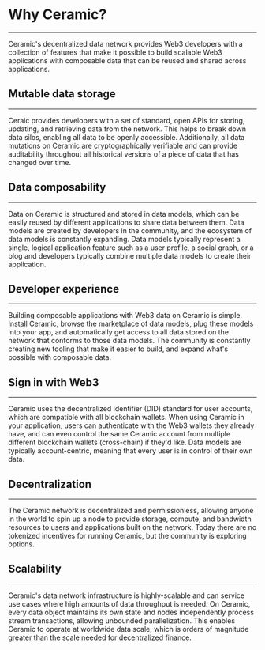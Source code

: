 # **Why Ceramic?**

---

Ceramic's decentralized data network provides Web3 developers with a collection of features that make it possible to build scalable Web3 applications with composable data that can be reused and shared across applications.

## **Mutable data storage**

---

Ceraic provides developers with a set of standard, open APIs for storing, updating, and retrieving data from the network. This helps to break down data silos, enabling all data to be openly accessible. Additionally, all data mutations on Ceramic are cryptographically verifiable and can provide auditability throughout all historical versions of a piece of data that has changed over time.

## **Data composability**

---

Data on Ceramic is structured and stored in data models, which can be easily reused by different applications to share
data between them. Data models are created by developers in the community, and the ecosystem of data models is constantly expanding. Data models typically represent a single, logical application feature such as a user profile, a social graph, or a blog and developers typically combine multiple data models to create their application.

## **Developer experience**

---

Building composable applications with Web3 data on Ceramic is simple. Install Ceramic, browse the marketplace of data models, plug these models into your app, and automatically get access to all data stored on the network that conforms to those data models. The community is constantly creating new tooling that make it easier to build, and expand what's possible with composable data.

## **Sign in with Web3**

---

Ceramic uses the decentralized identifier (DID) standard for user accounts, which are compatible with all blockchain wallets. When using Ceramic in your application, users can authenticate with the Web3 wallets they already have, and can even control the same Ceramic account from multiple different blockchain wallets (cross-chain) if they'd like. Data models are typically account-centric, meaning that every user is in control of their own data.

## **Decentralization**

---

The Ceramic network is decentralized and permissionless, allowing anyone in the world to spin up a node to provide storage, compute, and bandwidth resources to users and applications built on the network. Today there are no tokenized incentives for running Ceramic, but the community is exploring options.

## **Scalability**

---

Ceramic's data network infrastructure is highly-scalable and can service use cases where high amounts of data throughput is needed. On Ceramic, every data object maintains its own state and nodes independently process stream transactions, allowing unbounded parallelization. This enables Ceramic to operate at worldwide data scale, which is orders of magnitude greater than the scale needed for decentralized finance.
